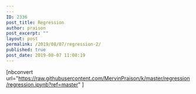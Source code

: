 ```yaml
---
---
ID: 2336
post_title: Regression
author: praison
post_excerpt: ""
layout: post
permalink: /2019/08/07/regression-2/
published: true
post_date: 2019-08-07 11:08:19
---
```

[nbconvert url="https://raw.githubusercontent.com/MervinPraison/k/master/regression/regression.ipynb?ref=master" ]